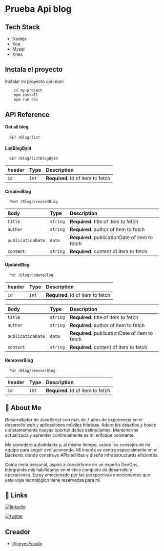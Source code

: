 
# Prueba Api blog


## Tech Stack

- Nodejs
- Koa
- Mysql
- Knex

## Instala el proyecto

Instalar mi proyecto con npm

```bash
    cd my-project
    npm install
    npm run dev
```

## API Reference

#### Get all blog

```http
  GET /Blog/list
```


#### ListBlogById

```http
  GET /Blog/listBlogById
```

| header | Type     | Description                       |
| :-------- | :------- | :-------------------------------- |
| `id`      | `int` | **Required**. Id of item to fetch |

####  CreatedBlog

```http
  Post /Blog/createdBlog
```

| Body | Type     | Description                       |
| :-------- | :------- | :-------------------------------- |
| `title`      | `string` | **Required**. title of item to fetch |
| `author`      | `string` | **Required**. author of item to fetch |
| `publicationDate`      | `date` | **Required**. publicationDate of item to fetch |
| `content`      | `string` | **Required**. content of item to fetch |


####  UpdateBlog

```http
  Put /Blog/updateBlog
```

| header | Type     | Description                       |
| :-------- | :------- | :-------------------------------- |
| `id`      | `int` | **Required**. Id of item to fetch |

| Body | Type     | Description                       |
| :-------- | :------- | :-------------------------------- |
| `title`      | `string` | **Required**. title of item to fetch |
| `author`      | `string` | **Required**. author of item to fetch |
| `publicationDate`      | `date` | **Required**. publicationDate of item to fetch |
| `content`      | `string` | **Required**. content of item to fetch |


####  RemoverBlog

```http
  Put /Blog/removerBlog
```

| header | Type     | Description                       |
| :-------- | :------- | :-------------------------------- |
| `id`      | `int` | **Required**. Id of item to fetch |


## 🚀 About Me
Desarrollador de JavaScript con más de 7 años de experiencia en el desarrollo web y aplicaciones móviles híbridas. Adoro los desafíos y busco constantemente nuevas oportunidades estimulantes. Mantenerme actualizado y aprender continuamente es mi enfoque constante.

Me considero autodidacta y, al mismo tiempo, valoro los consejos de mi equipo para seguir evolucionando. Mi interés se centra especialmente en el Backend, donde construyo APIs sólidas y diseño infraestructuras eficientes.

Como meta personal, aspiro a convertirme en un experto DevOps, integrando mis habilidades en el ciclo completo de desarrollo y operaciones. Estoy emocionado por las perspectivas emocionantes que este viaje tecnológico tiene reservadas para mí.


## 🔗 Links

[![linkedin](https://img.shields.io/badge/linkedin-0A66C2?style=for-the-badge&logo=linkedin&logoColor=white)](https://www.linkedin.com/in/juan-reyes-celestino-48b82857/)

[![twitter](https://img.shields.io/badge/twitter-1DA1F2?style=for-the-badge&logo=twitter&logoColor=white)](https://twitter.com/helloJuanxoRc)


## Creador

- [@jreyesFoodin](https://github.com/jreyesFoodin)